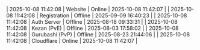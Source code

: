 | 2025-10-08 11:42:08 | Website | Online | 2025-10-08 11:42:07 |
| 2025-10-08 11:42:08 | Registration | Offline | 2025-09-09 16:40:23 |
| 2025-10-08 11:42:08 | Auth Server | Offline | 2025-08-18 09:33:31 |
| 2025-10-08 11:42:08 | Kezan (PvE) | Offline | 2025-08-03 17:58:02 |
| 2025-10-08 11:42:08 | Gurubashi (PvP) | Offline | 2025-08-23 21:44:06 |
| 2025-10-08 11:42:08 | Cloudflare | Online | 2025-10-08 11:42:07 |
